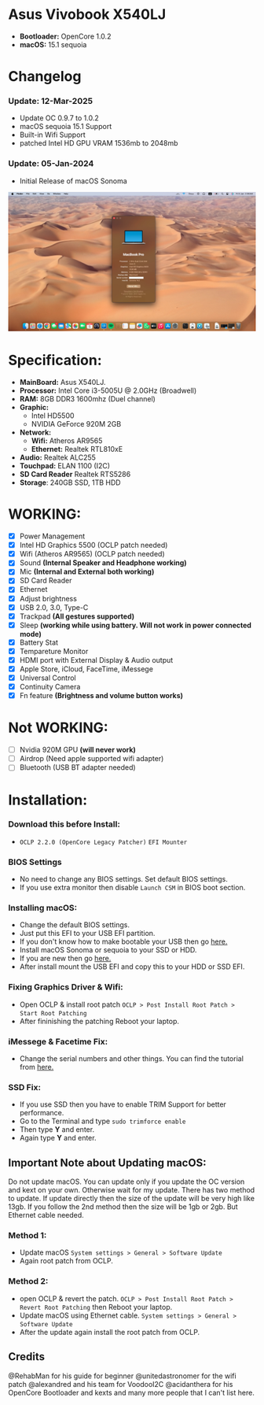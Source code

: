 # Asus Vivobook X540LJ
- **Bootloader:** OpenCore 1.0.2
- **macOS:** 15.1 sequoia

# Changelog

### Update: 12-Mar-2025
- Update OC 0.9.7 to 1.0.2
- macOS sequoia 15.1 Support
- Built-in Wifi Support
- patched Intel HD GPU VRAM 1536mb to 2048mb

### Update: 05-Jan-2024
- Initial Release of macOS Sonoma

<img src="macOS Sequoia/DOC/macOS Sonoma Asus x540LJ.jpg" width="900px" alt="Asus X540LJ macOS Sonoma OpenCore Hackintosh">

# Specification:
- **MainBoard:** Asus X540LJ.
- **Processor:** Intel Core i3-5005U @ 2.0GHz (Broadwell)
- **RAM:** 8GB DDR3 1600mhz (Duel channel)
- **Graphic:** 
  + Intel HD5500
  + NVIDIA GeForce 920M 2GB
- **Network:**
  + **Wifi:** Atheros AR9565
  + **Ethernet:** Realtek RTL810xE
- **Audio:** Realtek ALC255
- **Touchpad:** ELAN 1100 (I2C)
- **SD Card Reader** Realtek RTS5286
- **Storage**: 240GB SSD, 1TB HDD

# WORKING:
- [x] Power Management
- [x] Intel HD Graphics 5500 (OCLP patch needed)
- [x] Wifi (Atheros AR9565) (OCLP patch needed)
- [x] Sound **(Internal Speaker and Headphone working)**
- [x] Mic **(Internal and External both working)**
- [x] SD Card Reader
- [x] Ethernet
- [x] Adjust brightness 
- [x] USB 2.0, 3.0, Type-C
- [x] Trackpad **(All gestures supported)**
- [x] Sleep  **(working while using battery. Will not work in power connected mode)**
- [x] Battery Stat 
- [x] Tempareture Monitor
- [x] HDMI port with External Display & Audio output
- [x] Apple Store, iCloud, FaceTime, iMessege
- [x] Universal Control
- [x] Continuity Camera
- [x] Fn feature **(Brightness and volume button works)**

# Not WORKING:
- [ ] Nvidia 920M GPU   **(will never work)**
- [ ] Airdrop (Need apple supported wifi adapter)
- [ ] Bluetooth (USB BT adapter needed)

# Installation:

### Download this before Install:
- `OCLP 2.2.0 (OpenCore Legacy Patcher)`  `EFI Mounter` 

### BIOS Settings
- No need to change any BIOS settings. Set default BIOS settings.
- If you use extra monitor then disable `Launch CSM` in BIOS boot section.

### Installing macOS:
- Change the default BIOS settings.
- Just put this EFI to your USB EFI partition.
- If you don't know how to make bootable your USB then go [here.](https://dortania.github.io/OpenCore-Install-Guide/installer-guide/)
- Install macOS Sonoma or sequoia to your SSD or HDD.
- If you are new then go [here.](https://dortania.github.io/OpenCore-Install-Guide/prerequisites.html#prerequisites)
- After install mount the USB EFI and copy this to your HDD or SSD EFI.
  
### Fixing Graphics Driver & Wifi:
- Open OCLP & install root patch `OCLP > Post Install Root Patch > Start Root Patching`
- After fininishing the patching Reboot your laptop.

### iMessege & Facetime Fix:
- Change the serial numbers and other things. You can find the tutorial from [here.](https://dortania.github.io/OpenCore-Install-Guide/config-laptop.plist/broadwell.html#platforminfo)

### SSD Fix:
- If you use SSD then you have to enable TRIM Support for better performance.
- Go to the Terminal and type `sudo trimforce enable`
- Then type **Y** and enter.
- Again type **Y** and enter.

## Important Note about Updating macOS:
Do not update macOS. You can update only if you update the OC version and kext on your own. Otherwise wait for my update.
There has two method to update. If update directly then the size of the update will be very high like 13gb. If you follow the 2nd method then the size will be 1gb or 2gb. But Ethernet cable needed.

### Method 1:
- Update macOS `System settings > General > Software Update`
- Again root patch from OCLP.

### Method 2:
- open OCLP & revert the patch. `OCLP > Post Install Root Patch > Revert Root Patching` then Reboot your laptop.
- Update macOS using Ethernet cable. `System settings > General > Software Update`
- After the update again install the root patch from OCLP.

## Credits
@RehabMan for his guide for beginner
@unitedastronomer for the wifi patch
@alexandred and his team for VoodooI2C 
@acidanthera for his OpenCore Bootloader and kexts
and many more people that I can't list here.
